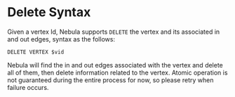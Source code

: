 # Delete Syntax

Given a vertex Id, Nebula supports `DELETE` the vertex and its associated in and out edges, syntax as the follows:

```
DELETE VERTEX $vid
```

Nebula will find the in and out edges associated with the vertex and delete all of them, then delete information related to the vertex. Atomic operation is not guaranteed during the entire process for now, so please retry when failure occurs.
